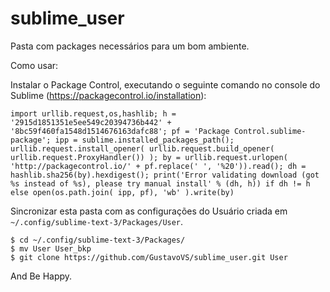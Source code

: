 # sublime_user

Pasta com packages necessários para um bom ambiente.

Como usar:

Instalar o Package Control, executando o seguinte comando no console do Sublime (https://packagecontrol.io/installation):
```
import urllib.request,os,hashlib; h = '2915d1851351e5ee549c20394736b442' + '8bc59f460fa1548d1514676163dafc88'; pf = 'Package Control.sublime-package'; ipp = sublime.installed_packages_path(); urllib.request.install_opener( urllib.request.build_opener( urllib.request.ProxyHandler()) ); by = urllib.request.urlopen( 'http://packagecontrol.io/' + pf.replace(' ', '%20')).read(); dh = hashlib.sha256(by).hexdigest(); print('Error validating download (got %s instead of %s), please try manual install' % (dh, h)) if dh != h else open(os.path.join( ipp, pf), 'wb' ).write(by)
```

Sincronizar esta pasta com as configurações do Usuário criada em `~/.config/sublime-text-3/Packages/User`.
```
$ cd ~/.config/sublime-text-3/Packages/
$ mv User User_bkp
$ git clone https://github.com/GustavoVS/sublime_user.git User
```

And Be Happy.
